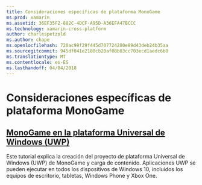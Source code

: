 ```yaml
---
title: Consideraciones específicas de plataforma MonoGame
ms.prod: xamarin
ms.assetid: 36EF35F2-882C-4DCF-A95D-A36EFA47BCCC
ms.technology: xamarin-cross-platform
author: charlespetzold
ms.author: chape
ms.openlocfilehash: 720ac99f29f445d707724280e89d43deb24b35aa
ms.sourcegitcommit: 945df041e2180cb20af08b83cc703ecd1aedc6b0
ms.translationtype: MT
ms.contentlocale: es-ES
ms.lasthandoff: 04/04/2018
---
```

# <a name="monogame-platform-specific-considerations"></a>Consideraciones específicas de plataforma MonoGame

## <a name="monogame-on-universal-windows-platform-uwpgraphics-gamesmonogameplatformsuwpmd"></a>[MonoGame en la plataforma Universal de Windows (UWP)](~/graphics-games/monogame/platforms/uwp.md)

Este tutorial explica la creación del proyecto de plataforma Universal de Windows (UWP) de MonoGame y carga de contenido. Aplicaciones UWP se pueden ejecutar en todos los dispositivos de Windows 10, incluidos los equipos de escritorio, tabletas, Windows Phone y Xbox One.

